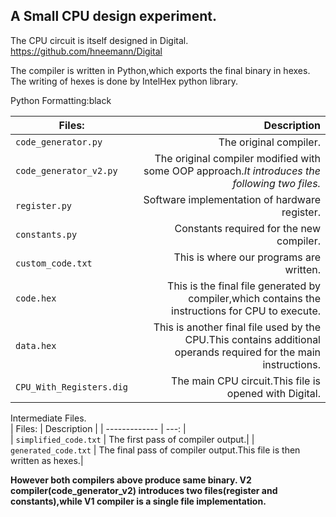 ## A Small CPU design experiment.

The CPU circuit is itself designed in Digital. <https://github.com/hneemann/Digital>

The compiler is written in Python,which exports the final binary in hexes.
The writing of hexes is done by IntelHex python library.

Python Formatting:black

| Files:                  | Description               |
| -------------           |                   ---:    |
| `code_generator.py`     | The original compiler.    |
| `code_generator_v2.py`  | The original compiler modified with some OOP approach._It introduces the following two files._  |
| `register.py`           | Software implementation of hardware register.|
| `constants.py`          | Constants required for the new compiler.|
| `custom_code.txt`       | This is where our programs are written.|
| `code.hex`              | This is the final file generated by compiler,which contains the instructions for CPU to execute.|
| `data.hex`              | This is another final file used by the CPU.This contains additional operands required for the main instructions.|
| `CPU_With_Registers.dig`| The main CPU circuit.This file is opened with Digital.|

  Intermediate Files.  
| Files:                  | Description             |
| -------------           |                   ---:  |  
| `simplified_code.txt`   |     The first pass of compiler output.|
| `generated_code.txt`    |     The final pass of compiler output.This file is then written as hexes.|


**However both compilers above produce same binary.
V2 compiler(code_generator_v2) introduces two files(register and constants),while V1 compiler is a single file implementation.**

